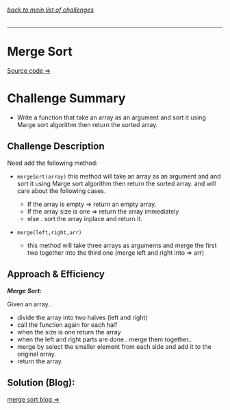 ###### [back to main list of challenges](https://github.com/MHD22/data-structures-and-algorithms-401#readme)

<hr>

# Merge Sort 

[Source code =>](https://github.com/MHD22/data-structures-and-algorithms-401/blob/main/challenges/mergeSort/app/src/main/java/mergeSort/MergeSort.java)

# Challenge Summary

* Write a function that take an array as an argument and sort it using Marge sort algorithm then return the sorted array. 


## Challenge Description

Need add the following method:

* `mergeSort(array)`
this method will take an array as an argument and and sort it using Marge sort algorithm then return the sorted array. and will care about the following cases.

  * If the array is empty => return an empty array.
  * If the array size is one => return the array immediately
  * else.. sort the array inplace and return it.

* `merge(left,right,arr)`
  * this method will take three arrays as arguments and merge the first two together into the third one 
  (merge left and right into => arr)


## Approach & Efficiency

***Merge Sort:***

Given an array..

* divide the array into two halves (left and right)
* call the function again for each half
* when the size is one return the array
* when the left and right parts are done.. merge them together..
* merge by select the smaller element from each side and add it to the original array.
* return the array.


## Solution (Blog):
[merge sort blog =>](https://github.com/MHD22/data-structures-and-algorithms-401/blob/main/challenges/mergeSort/BLOG.md)